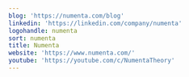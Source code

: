 ```yaml
---
blog: 'https://numenta.com/blog'
linkedin: 'https://linkedin.com/company/numenta'
logohandle: numenta
sort: numenta
title: Numenta
website: 'https://www.numenta.com/'
youtube: 'https://youtube.com/c/NumentaTheory'
---
```

